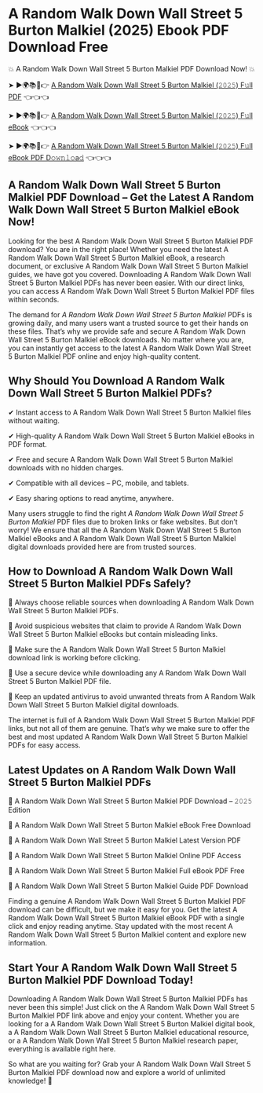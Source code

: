 # A Random Walk Down Wall Street 5 Burton Malkiel (2025) Ebook PDF Download Free

💥 A Random Walk Down Wall Street 5 Burton Malkiel PDF Download Now! 💥

➤ ►🌍📚📱👉 [A Random Walk Down Wall Street 5 Burton Malkiel (𝟸𝟶𝟸𝟻) F𝚞ll PDF](https://getpdf.xyz/a-random-walk-down-wall-street-5-burton-malkiel) 👈👈👈


➤ ►🌍📚📱👉 [A Random Walk Down Wall Street 5 Burton Malkiel (𝟸𝟶𝟸𝟻) F𝚞ll eBook](https://getpdf.xyz/a-random-walk-down-wall-street-5-burton-malkiel) 👈👈👈


➤ ►🌍📚📱👉 [A Random Walk Down Wall Street 5 Burton Malkiel (𝟸𝟶𝟸𝟻) F𝚞ll eBook PDF D𝚘𝚠𝚗𝚕𝚘a𝚍](https://getpdf.xyz/a-random-walk-down-wall-street-5-burton-malkiel) 👈👈👈


## A Random Walk Down Wall Street 5 Burton Malkiel PDF Download – Get the Latest A Random Walk Down Wall Street 5 Burton Malkiel eBook Now!

Looking for the best A Random Walk Down Wall Street 5 Burton Malkiel PDF download? You are in the right place! Whether you need the latest A Random Walk Down Wall Street 5 Burton Malkiel eBook, a research document, or exclusive A Random Walk Down Wall Street 5 Burton Malkiel guides, we have got you covered. Downloading A Random Walk Down Wall Street 5 Burton Malkiel PDFs has never been easier. With our direct links, you can access A Random Walk Down Wall Street 5 Burton Malkiel PDF files within seconds.

The demand for *A Random Walk Down Wall Street 5 Burton Malkiel* PDFs is growing daily, and many users want a trusted source to get their hands on these files. That’s why we provide safe and secure A Random Walk Down Wall Street 5 Burton Malkiel eBook downloads. No matter where you are, you can instantly get access to the latest A Random Walk Down Wall Street 5 Burton Malkiel PDF online and enjoy high-quality content.

## Why Should You Download A Random Walk Down Wall Street 5 Burton Malkiel PDFs?

✔ Instant access to A Random Walk Down Wall Street 5 Burton Malkiel files without waiting.

✔ High-quality A Random Walk Down Wall Street 5 Burton Malkiel eBooks in PDF format.

✔ Free and secure A Random Walk Down Wall Street 5 Burton Malkiel downloads with no hidden charges.

✔ Compatible with all devices – PC, mobile, and tablets.

✔ Easy sharing options to read anytime, anywhere.

Many users struggle to find the right *A Random Walk Down Wall Street 5 Burton Malkiel* PDF files due to broken links or fake websites. But don’t worry! We ensure that all the A Random Walk Down Wall Street 5 Burton Malkiel eBooks and A Random Walk Down Wall Street 5 Burton Malkiel digital downloads provided here are from trusted sources.

## How to Download A Random Walk Down Wall Street 5 Burton Malkiel PDFs Safely?

📌 Always choose reliable sources when downloading A Random Walk Down Wall Street 5 Burton Malkiel PDFs.

📌 Avoid suspicious websites that claim to provide A Random Walk Down Wall Street 5 Burton Malkiel eBooks but contain misleading links.

📌 Make sure the A Random Walk Down Wall Street 5 Burton Malkiel download link is working before clicking.

📌 Use a secure device while downloading any A Random Walk Down Wall Street 5 Burton Malkiel PDF file.

📌 Keep an updated antivirus to avoid unwanted threats from A Random Walk Down Wall Street 5 Burton Malkiel digital downloads.

The internet is full of A Random Walk Down Wall Street 5 Burton Malkiel PDF links, but not all of them are genuine. That’s why we make sure to offer the best and most updated A Random Walk Down Wall Street 5 Burton Malkiel PDFs for easy access.

## Latest Updates on A Random Walk Down Wall Street 5 Burton Malkiel PDFs

🔹 A Random Walk Down Wall Street 5 Burton Malkiel PDF Download – 𝟸𝟶𝟸𝟻 Edition

🔹 A Random Walk Down Wall Street 5 Burton Malkiel eBook Free Download

🔹 A Random Walk Down Wall Street 5 Burton Malkiel Latest Version PDF

🔹 A Random Walk Down Wall Street 5 Burton Malkiel Online PDF Access

🔹 A Random Walk Down Wall Street 5 Burton Malkiel Full eBook PDF Free

🔹 A Random Walk Down Wall Street 5 Burton Malkiel Guide PDF Download

Finding a genuine A Random Walk Down Wall Street 5 Burton Malkiel PDF download can be difficult, but we make it easy for you. Get the latest A Random Walk Down Wall Street 5 Burton Malkiel eBook PDF with a single click and enjoy reading anytime. Stay updated with the most recent A Random Walk Down Wall Street 5 Burton Malkiel content and explore new information.

## Start Your A Random Walk Down Wall Street 5 Burton Malkiel PDF Download Today!

Downloading A Random Walk Down Wall Street 5 Burton Malkiel PDFs has never been this simple! Just click on the A Random Walk Down Wall Street 5 Burton Malkiel PDF link above and enjoy your content. Whether you are looking for a A Random Walk Down Wall Street 5 Burton Malkiel digital book, a A Random Walk Down Wall Street 5 Burton Malkiel educational resource, or a A Random Walk Down Wall Street 5 Burton Malkiel research paper, everything is available right here.

So what are you waiting for? Grab your A Random Walk Down Wall Street 5 Burton Malkiel PDF download now and explore a world of unlimited knowledge! 🚀